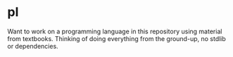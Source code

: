 # pl
Want to work on a programming language in this repository using material from textbooks. Thinking of doing everything from the ground-up, no stdlib or dependencies.
